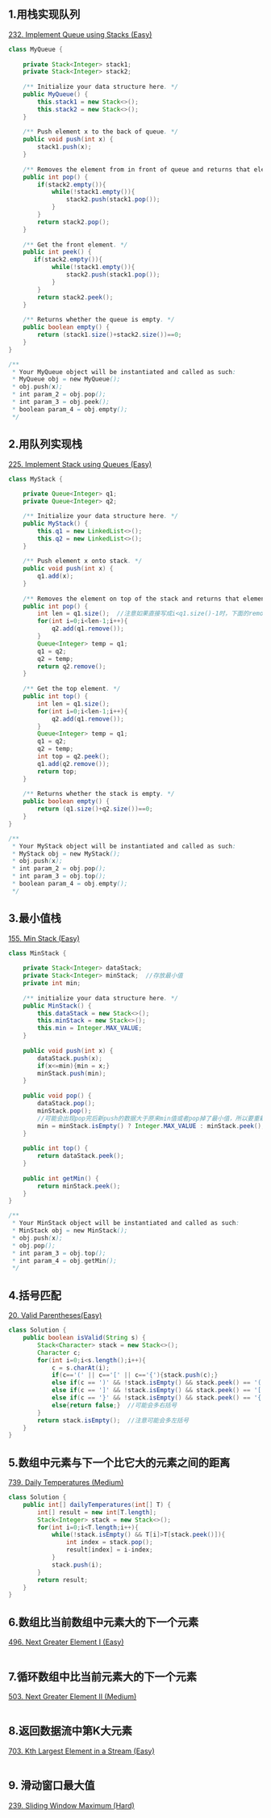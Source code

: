 

## 1.用栈实现队列
[232. Implement Queue using Stacks (Easy)](https://leetcode.com/problems/implement-queue-using-stacks/)

```java
class MyQueue {
    
    private Stack<Integer> stack1;
    private Stack<Integer> stack2;
    
    /** Initialize your data structure here. */
    public MyQueue() {
        this.stack1 = new Stack<>();
        this.stack2 = new Stack<>();
    }
    
    /** Push element x to the back of queue. */
    public void push(int x) {
        stack1.push(x);
    }
    
    /** Removes the element from in front of queue and returns that element. */
    public int pop() {
        if(stack2.empty()){
            while(!stack1.empty()){
                stack2.push(stack1.pop());
            }
        }
        return stack2.pop();
    }
    
    /** Get the front element. */
    public int peek() {
       if(stack2.empty()){
            while(!stack1.empty()){
                stack2.push(stack1.pop());
            }
        }
        return stack2.peek();
    }
    
    /** Returns whether the queue is empty. */
    public boolean empty() {
        return (stack1.size()+stack2.size())==0;
    }
}

/**
 * Your MyQueue object will be instantiated and called as such:
 * MyQueue obj = new MyQueue();
 * obj.push(x);
 * int param_2 = obj.pop();
 * int param_3 = obj.peek();
 * boolean param_4 = obj.empty();
 */
```
## 2.用队列实现栈
[225. Implement Stack using Queues (Easy)](https://leetcode.com/problems/implement-stack-using-queues/)

```java
class MyStack {
    
    private Queue<Integer> q1;
    private Queue<Integer> q2;

    /** Initialize your data structure here. */
    public MyStack() {
        this.q1 = new LinkedList<>();
        this.q2 = new LinkedList<>();
    }
    
    /** Push element x onto stack. */
    public void push(int x) {
        q1.add(x);
    }
    
    /** Removes the element on top of the stack and returns that element. */
    public int pop() {
        int len = q1.size();  //注意如果直接写成i<q1.size()-1时，下面的remove会改变size()的值
        for(int i=0;i<len-1;i++){
            q2.add(q1.remove());
        }
        Queue<Integer> temp = q1;
        q1 = q2;
        q2 = temp;
        return q2.remove();
    }
    
    /** Get the top element. */
    public int top() {
        int len = q1.size();
        for(int i=0;i<len-1;i++){
            q2.add(q1.remove());
        }
        Queue<Integer> temp = q1;
        q1 = q2;
        q2 = temp;
        int top = q2.peek();
        q1.add(q2.remove());
        return top;
    }
    
    /** Returns whether the stack is empty. */
    public boolean empty() {
        return (q1.size()+q2.size())==0;
    }
}

/**
 * Your MyStack object will be instantiated and called as such:
 * MyStack obj = new MyStack();
 * obj.push(x);
 * int param_2 = obj.pop();
 * int param_3 = obj.top();
 * boolean param_4 = obj.empty();
 */
```

## 3.最小值栈
[155. Min Stack (Easy)](https://leetcode.com/problems/min-stack/description/)

```java
class MinStack {
    
    private Stack<Integer> dataStack;
    private Stack<Integer> minStack;  //存放最小值
    private int min;
    
    /** initialize your data structure here. */
    public MinStack() {
        this.dataStack = new Stack<>();
        this.minStack = new Stack<>();
        this.min = Integer.MAX_VALUE;
    }
    
    public void push(int x) {
        dataStack.push(x);
        if(x<=min){min = x;}
        minStack.push(min);
    }
    
    public void pop() { 
        dataStack.pop();
        minStack.pop();
        //可能会出现pop完后新push的数据大于原来min值或者pop掉了最小值，所以要重新更新min值
        min = minStack.isEmpty() ? Integer.MAX_VALUE : minStack.peek();  
    }
    
    public int top() {
        return dataStack.peek();
    }
    
    public int getMin() {
        return minStack.peek();
    }
}

/**
 * Your MinStack object will be instantiated and called as such:
 * MinStack obj = new MinStack();
 * obj.push(x);
 * obj.pop();
 * int param_3 = obj.top();
 * int param_4 = obj.getMin();
 */
```

## 4.括号匹配
[20. Valid Parentheses(Easy)](https://leetcode.com/problems/valid-parentheses/)

```java
class Solution {
    public boolean isValid(String s) {
        Stack<Character> stack = new Stack<>();
        Character c;
        for(int i=0;i<s.length();i++){
            c = s.charAt(i);
            if(c=='(' || c=='[' || c=='{'){stack.push(c);}
            else if(c == ')' && !stack.isEmpty() && stack.peek() == '('){stack.pop();}
            else if(c == ']' && !stack.isEmpty() && stack.peek() == '['){stack.pop();}
            else if(c == '}' && !stack.isEmpty() && stack.peek() == '{'){stack.pop();}
            else{return false;}  //可能会多右括号
        }
        return stack.isEmpty();  //注意可能会多左括号
    }
}
```

## 5.数组中元素与下一个比它大的元素之间的距离
[739. Daily Temperatures (Medium)](https://leetcode.com/problems/daily-temperatures/description/)

```java
class Solution {
    public int[] dailyTemperatures(int[] T) {
        int[] result = new int[T.length];
        Stack<Integer> stack = new Stack<>();
        for(int i=0;i<T.length;i++){
            while(!stack.isEmpty() && T[i]>T[stack.peek()]){
                int index = stack.pop();
                result[index] = i-index;
            }
            stack.push(i);
        }
        return result;
    }
}
```
## 6.数组比当前数组中元素大的下一个元素
[496. Next Greater Element I (Easy)](https://leetcode.com/problems/next-greater-element-i/)

```java

```

## 7.循环数组中比当前元素大的下一个元素
[503. Next Greater Element II (Medium)](https://leetcode.com/problems/next-greater-element-ii/description/)

```java

```

## 8.返回数据流中第K大元素
[703. Kth Largest Element in a Stream (Easy)](https://leetcode.com/problems/kth-largest-element-in-a-stream/)

```java

```

## 9. 滑动窗口最大值
[239. Sliding Window Maximum (Hard)](https://leetcode.com/problems/sliding-window-maximum/)

```java

```